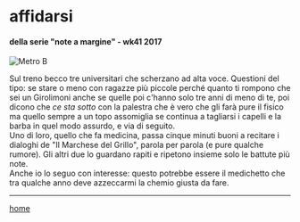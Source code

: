 # affidarsi  

#### della serie "note a margine" - wk41 2017  

![](https://drive.google.com/uc?id=1bRH7JjHQ6JvQ54E5xB3YZ1lMFlXp3sba "Metro B ")  
<!--- /interarete132.png  --->  

Sul treno becco tre universitari che scherzano ad alta voce. Questioni del tipo: se stare o meno con ragazze più piccole perché quanto ti rompono che sei un Girolimoni anche se quelle poi c'hanno solo tre anni di meno di te, poi dicono che *ce sta sotto* con la palestra che è vero che gli farà pure il fisico ma quello sempre a un topo assomiglia se continua a tagliarsi i capelli e la barba in quel modo assurdo, e via di seguito.  
Uno di loro, quello che fa medicina, passa cinque minuti buoni a recitare i dialoghi de "Il Marchese del Grillo", parola per parola (e pure qualche rumore). Gli altri due lo guardano rapiti e ripetono insieme solo le battute più note.  
Anche io lo seguo con interesse: questo potrebbe essere il medichetto che tra qualche anno deve azzeccarmi la chemio giusta da fare.    
   
---
[home](/interarete.md) 

